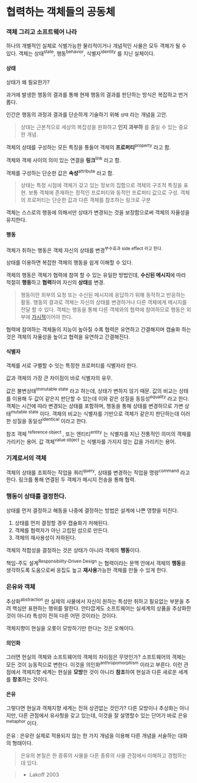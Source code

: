 # 협력하는 객체들의 공동체

### 객체 그리고 소프트웨어 나라
하나의 개별적인 실체로 식별가능한 물리적이거나 개념적인 사물은 모두 객체가 될 수 있다.
객체는 상태<sup>state</sup>, 행동<sup>behavior</sup>, 식별자<sup>identity</sup> 를 지닌 실체이다. 

#### 상태
상태가 왜 필요한가?

과거에 발생한 행동의 결과를 통해 현재 행동의 결과를 판단하는 방식은 복잡하고 번거롭다. 

인간은 행동의 과정과 결과를 단순하게 기술하기 위해 `상태` 라는 개념을 고안.

> 상태는 근본적으로 세상의 복잡성을 완화하고 **인지 과부하** 를 줄일 수 있는 중요한 개념.

객체의 상태를 구성하는 모든 특징을 통들어 객체의 **프로퍼티**<sup>property</sup> 라고 함. 

객체와 객체 사이의 의미 있는 연결을 **링크**<sup>link</sup> 라고 함.

객체를 구성하는 단순한 값은 **속성**<sup>attribute</sup> 라고 함.


> 상태는 특정 시점에 객체가 갖고 있는 정보의 집합으로 객체의 구조적 특징을 표현. 보통 객체에 존재하는 정적인 프로퍼티와 동적인 프로퍼티 값으로 구성. 객체의 프로퍼티는 단순한 값과 다른 객체를 참조하는 링크로 구분

객체는 스스로의 행동에 의해서만 상태가 변경되는 것을 보장함으로써 객체의 자율성을 유지한다.

#### 행동
객체가 취하는 행동은 객체 자신의 상태를 변경<sup>부수효과 side effect 라고 한다.</sup>

상태를 이용하면 복잡한 객체의 행동을 쉽게 이해할 수 있다.

객체의 행동은 객체가 협력에 참여 할 수 있는 유일한 방법인데, **수신된 메시지**에 따라 적절히 **행동**하고 **협력**하여 자신의 **상태**를 변경.

> 행동이란 외부의 요청 또는 수신된 메시지에 응답하기 위해 동작하고 반응하는 활동. 행동의 결과로 객체는 자신의 상태를 변경하거나 다른 객체에게 메시지를 전달 할 수 있다. 객체는 행동을 통해 다른 객체와의 협력에 참여하므로 행동은 외부에 [가시적](https://ko.dict.naver.com/detail.nhn?docid=297301)이어야 한다.

협력에 참여하는 객체들의 지능이 높아질 수록 협력은 유연하고 간결해지며 캡슐화 하는 것은 객체의 자율성을 높이고 협력을 유연하고 간결해진다.

#### 식별자
객체를 서로 구별할 수 잇는 특정한 프로퍼티를 식별자라 한다. 

값과 객체의 가장 큰 차이점이 바로 식별자의 유무.

값은 불변상태<sup>immutable state</sup> 라고 하는데, 상태가 변하지 않기 때문.
값의 비교는 상태를 이용해 두 값이 같은지 판단할 수 있는데 이와 같은 성질을 동등성<sup>equality</sup> 라고 한다.
객체는 시간에 따라 변경되는 상태를 포함하며, 행동을 통해 상태를 변경하므로 가변 상태<sup>mutable state</sup> 이다.
객체의 비교는 식별자를 기반으로 객체가 같은지 판단하는데 이러한 성질을 동일성<sup>identical</sup> 이라고 한다.


참조 객체 <sup>reference object </sup>, 또는 엔티티<sup>entity</sup> 는 식별자를 지닌 전통적인 의미의 객체를 가리키는 용어.
값 객체<sup>value object</sup> 는 식별자를 가지지 않는 값을 가리키는 용어.

### 기계로서의 객체
객체의 상태를 조회하는 작업을 쿼리<sup>query</sup>, 상태를 변경하는 작업을 명령<sup>command</sup> 라고 한다.
링크를 통해 연결된 두 객체가 메시지 전송을 통해 협력.

### 행동이 상태를 결정한다.
상태를 먼저 결정하고 해동을 나중에 결정하는 방법은 설계에 나쁜 영향을 미친다.
1. 상태를 먼저 결정할 경우 캡슐화가 저해된다.
2. 객체를 협력자가 아닌 고립된 섬으로 만든다.
3. 객체의 재사용성이 저하된다.

객체의 적합성을 결정하는 것은 상태가 아니라 객체의 **행동**이다.

책임-주도 설계<sup>Responsibility-Driven Design</sup> 는 협력이라는 문맥 안에서 객체의 **행동**을 생각하도록 도움으로써 응집도 높고 **재사용**가능한 객체를 만들 수 있게 한다.

### 은유와 객체

추상화<sup>abstraction</sup> 란 실제의 사물에서 자신이 원하는 특성만 취하고 필요없는 부분을 추려 핵심만 표현하는 행위를 말한다. 
안타깝게도 소프트웨어는 실세계의 상품을 추상화한 것이 아니라 특성이 전혀 다른 어떤 것이라는 것이다.

객체지향이 현실을 오롯이 모방하기만 한다는 것은 오해이다.

#### 의인화
그러면 현실의 객체와 소프트웨어의 객체의 차이점은 무엇인가?
소프트웨어의 객체는 모든 것이 능동적으로 변한다. 
이것을 의인화<sup>anthropomorphism</sup> 이라고 부른다.
이런 관점에서 객체지향 세계는 현실을 **모방**한 것이 아니라 **참조**하여 현실과 다른 새로운 세계를 **창조**하는 것이다.

#### 은유
그렇다면 현실과 객체지향 세계는 전혀 상관없는 것인가?
다른 모방이나 추상화는 아니지만, 다른 관점에서 유사헝을 갖고 있는데, 이것을 잘 설명할수 있는 단어가 바로 은유<sup>metaphor</sup> 이다.

은유 : 은유란 실제로 적용되지 않는 한 가지 개념을 이용해 다른 개념을 서술하는 대화의 형태이다. 

> 은유의 본질은 한 종류의 사물을 다른 종류의 사물 관점에서 이해하고 경험하는데 있다.

> - Lakoff 2003

















